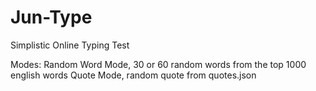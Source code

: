 # Jun-Type
Simplistic Online Typing Test

Modes:
Random Word Mode, 30 or 60 random words from the top 1000 english words
Quote Mode, random quote from quotes.json
